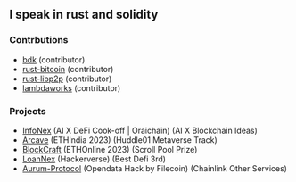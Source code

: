 <!-- 
<p align="center">
   <img src="https://github.com/startup-dreamer/startup-dreamer/assets/106421807/0159c9dd-78be-4086-a445-2e01553cf750" alt="Typing SVG" />
</p>
<!-- 
<p align="center">
   &nbsp;&nbsp;&nbsp;&nbsp;&nbsp;&nbsp;&nbsp;&nbsp;&nbsp;
      &nbsp;&nbsp;&nbsp;&nbsp;&nbsp;&nbsp;&nbsp;<img src="https://readme-typing-svg.demolab.com?font=Times+new+Roman&weight=500&size=22&pause=1000&color=FB8C00&vCenter=true&width=440&height=45&lines=Web3+Enthusiast+and+Blockchain+Developer;Building+projects%2C+Contributing+to+Open+Source" alt="Typing SVG" />
</p> 
<p align="center">
  <a href="https://twitter.com/Startup_dmr"><img width="32px" alt="Twitter" title="Twitter" src="https://github-production-user-asset-6210df.s3.amazonaws.com/106421807/241289520-185b2438-c597-4270-83aa-5be4c8edd76a.png"/></a>
  &#8287;&#8287;&#8287;&#8287;&#8287;
  <a href="https://www.linkedin.com/in/startup1dreamer/"><img width="32px" alt="LinkedIn" title="LinkedIn" src="https://github-production-user-asset-6210df.s3.amazonaws.com/106421807/241289611-ce32af85-b56e-46e0-9403-f023f03cc6ca.png"/></a>
  &#8287;&#8287;&#8287;&#8287;&#8287;
</p>
<br>
<br>
<br>
<p align="center">
  <img src="https://github-readme-streak-stats.herokuapp.com/?user=startup-dreamer&theme=vision-friendly-dark&hide_border=false&border_color=ffffff" alt="GitHub Stats" />
</p>
<!-- <br/><br/>
<a herf='https://github.com/startup-dreamer/NFT-Lending-Borrowing-protocol'>
  <img  align="left" src="https://github-readme-stats.vercel.app/api/pin/?username=startup-dreamer&repo=NFT-Lending-Borrowing-protocol&theme=vision-friendly-dark&hide_border=false&include_all_commits=true&count_private=true&border_color=6495ED&title_color=ffffff" alt="GitHub Stats" /></a> -->
  
## I speak in rust and solidity

### Contrbutions

- [bdk][bdk] (contributor)
- [rust-bitcoin][rust-bitcoin] (contributor)
- [rust-libp2p][rust-libp2p] (contributor)
- [lambdaworks][lambdaworks] (contributor)

### Projects
- [InfoNex][info] (AI X DeFi Cook-off | Oraichain) (AI X Blockchain Ideas)
- [Arcave][arcave] (ETHIndia 2023) (Huddle01 Metaverse Track)
- [BlockCraft][blockcraft] (ETHOnline 2023) (Scroll Pool Prize)
- [LoanNex][loannex] (Hackerverse) (Best Defi 3rd)
- [Aurum-Protocol][aurum] (Opendata Hack by Filecoin) (Chainlink Other Services)

  
[bdk]: https://github.com/bitcoindevkit/bdk/pulls?q=is%3Apr+author%3Astartup-dreamer
[rust-bitcoin-new]: https://github.com/rust-bitcoin/rust-bitcoin/pulls?q=is%3Apr+author%3A0xkrieger+is%3Aclosed
[rust-bitcoin]: https://github.com/rust-bitcoin/rust-bitcoin/pulls?q=is%3Apr+author%3Astartup-dreamer
[rust-libp2p]: https://github.com/libp2p/rust-libp2p/pulls?q=is%3Apr+author%3Astartup-dreamer+
[lambdaworks]: https://github.com/lambdaclass/lambdaworks/pulls?q=is%3Apr+author%3Astartup-dreamer+
[loannex]: https://devfolio.co/projects/loannex-b159
[arcave]: https://devfolio.co/projects/arcave-e8c0
[aurum]: https://github.com/Aurum-Platform
[blockcraft]: https://ethglobal.com/showcase/blockcraft-chrq5
[info]: https://dorahacks.io/buidl/9180


